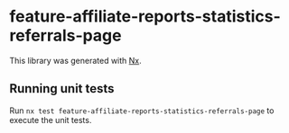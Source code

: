 # feature-affiliate-reports-statistics-referrals-page

This library was generated with [Nx](https://nx.dev).

## Running unit tests

Run `nx test feature-affiliate-reports-statistics-referrals-page` to execute the unit tests.
